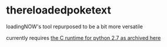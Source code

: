 # thereloadedpoketext
 loadingNOW's tool repurposed to be a bit more versatile

 currently requires [the C runtime for python 2.7 as archived here](https://web.archive.org/web/20200709160228if_/https://download.microsoft.com/download/7/9/6/796EF2E4-801B-4FC4-AB28-B59FBF6D907B/VCForPython27.msi)
 